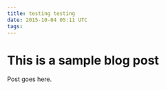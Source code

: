 ```yaml
---
title: testing testing
date: 2015-10-04 05:11 UTC
tags:
---
```


# This is a sample blog post

Post goes here.

